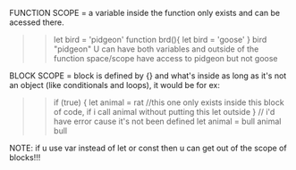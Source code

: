 FUNCTION SCOPE = a variable inside the function only exists and can be acessed there.
>> let bird = 'pidgeon'
>> function brd(){
    let bird = 'goose'
}
>> bird
>> "pidgeon"
U can have both variables and outside of the function space/scope have access to pidgeon but not goose

BLOCK SCOPE = block is defined by {} and what's inside as long as it's not an object (like conditionals and loops), it would be for ex:

>> if (true) {
    let animal = rat   //this one only exists inside this block of code, if i call animal without putting this let outside
}                       // i'd have error cause it's not been defined
>> let animal = bull 
>> animal
>> bull

NOTE: if u use var instead of let or const then u can get out of the scope of blocks!!!
